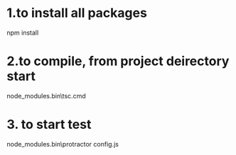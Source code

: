 # 1.to install all packages
npm install

# 2.to compile, from project deirectory start
node_modules\.bin\tsc.cmd
# 3. to start test
 node_modules\.bin\protractor config.js